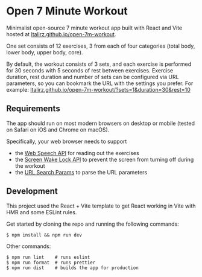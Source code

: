 # Open 7 Minute Workout

Minimalist open-source 7 minute workout app built with React and Vite hosted at [ltalirz.github.io/open-7m-workout](https://ltalirz.github.io/open-7m-workout/).

One set consists of 12 exercises, 3 from each of four categories (total body, lower body, upper body, core).

By default, the workout consists of 3 sets, and each exercise is performed for 30 seconds with 5 seconds of rest between exercises.
Exercise duration, rest duration and number of sets can be configured via URL parameters, so you can bookmark the URL with the settings you prefer. For example: [ltalirz.github.io/open-7m-workout/?sets=1&duration=30&rest=10](https://ltalirz.github.io/open-7m-workout/?sets=1&duration=30&rest=10)

## Requirements

The app should run on most modern browsers on desktop or mobile (tested on Safari on iOS and Chrome on macOS).

Specifically, your web browser needs to support

- the [Web Speech API](https://caniuse.com/mdn-api_speechsynthesis) for reading out the exercises
- the [Screen Wake Lock API](https://caniuse.com/wake-lock) to prevent the screen from turning off during the workout
- the [URL Search Params](https://caniuse.com/urlsearchparams) to parse the URL parameters

## Development

This project used the React + Vite template to get React working in Vite with HMR and some ESLint rules.

Get started by cloning the repo and running the following commands:

```
$ npm install && npm run dev
```

Other commands:

```
$ npm run lint    # runs eslint
$ npm run format  # runs prettier
$ npm run dist    # builds the app for production
```
